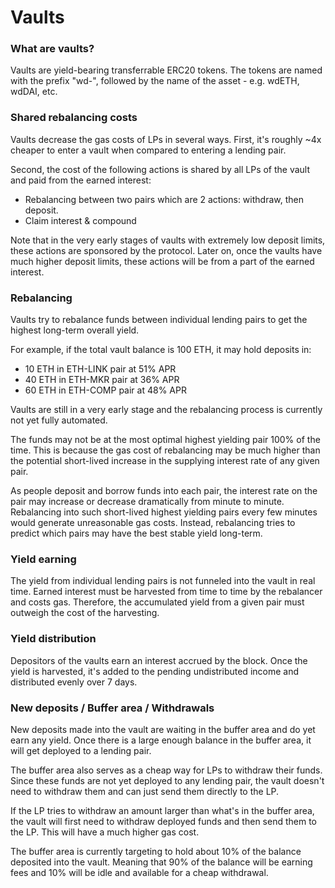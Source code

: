 # Vaults

### What are vaults?

Vaults are yield-bearing transferrable ERC20 tokens. The tokens are named with the prefix "wd-", followed by the name of the asset - e.g. wdETH, wdDAI, etc.

### Shared rebalancing costs

Vaults decrease the gas costs of LPs in several ways. First, it's roughly ~4x cheaper to enter a vault when compared to entering a lending pair.

Second, the cost of the following actions is shared by all LPs of the vault and paid from the earned interest:

* Rebalancing between two pairs which are 2 actions: withdraw, then deposit.
* Claim interest & compound

Note that in the very early stages of vaults with extremely low deposit limits, these actions are sponsored by the protocol. Later on, once the vaults have much higher deposit limits, these actions will be from a part of the earned interest.

### Rebalancing

Vaults try to rebalance funds between individual lending pairs to get the highest long-term overall yield.

For example, if the total vault balance is 100 ETH, it may hold deposits in:

* 10 ETH in ETH-LINK pair at 51% APR
* 40 ETH in ETH-MKR pair at 36% APR
* 60 ETH in ETH-COMP pair at 48% APR

Vaults are still in a very early stage and the rebalancing process is currently not yet fully automated.

The funds may not be at the most optimal highest yielding pair 100% of the time. This is because the gas cost of rebalancing may be much higher than the potential short-lived increase in the supplying interest rate of any given pair.

As people deposit and borrow funds into each pair, the interest rate on the pair may increase or decrease dramatically from minute to minute. Rebalancing into such short-lived highest yielding pairs every few minutes would generate unreasonable gas costs. Instead, rebalancing tries to predict which pairs may have the best stable yield long-term.

### Yield earning

The yield from individual lending pairs is not funneled into the vault in real time. Earned interest must be harvested from time to time by the rebalancer and costs gas. Therefore, the accumulated yield from a given pair must outweigh the cost of the harvesting.

### Yield distribution

Depositors of the vaults earn an interest accrued by the block. Once the yield is harvested, it's added to the pending undistributed income and distributed evenly over 7 days.

### New deposits / Buffer area / Withdrawals

New deposits made into the vault are waiting in the buffer area and do yet earn any yield. Once there is a large enough balance in the buffer area, it will get deployed to a lending pair.

The buffer area also serves as a cheap way for LPs to withdraw their funds. Since these funds are not yet deployed to any lending pair, the vault doesn't need to withdraw them and can just send them directly to the LP.

If the LP tries to withdraw an amount larger than what's in the buffer area, the vault will first need to withdraw deployed funds and then send them to the LP. This will have a much higher gas cost.

The buffer area is currently targeting to hold about 10% of the balance deposited into the vault.  Meaning that 90% of the balance will be earning fees and 10% will be idle and available for a cheap withdrawal.

